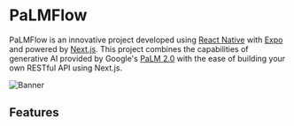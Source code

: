 # PaLMFlow

PaLMFlow is an innovative project developed using [React
Native](https://reactnative.dev/) with [Expo](https://expo.dev/) and powered by
[Next.js](https://nextjs.org/). This project combines the capabilities of
generative AI provided by Google's [PaLM 2.0](https://developers.generativeai.google/products/palm) with the ease of building your own RESTful
API using Next.js.

![Banner]()

## Features
